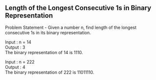 ## Length of the Longest Consecutive 1s in Binary Representation

Problem Statement - Given a number n, find length of the longest consecutive 1s in its binary representation.

Input : n = 14</br>
Output : 3</br>
The binary representation of 14 is 1110.</br>

Input : n = 222</br>
Output : 4</br>
The binary representation of 222 is 11011110.</br>
